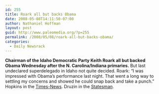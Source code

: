 ```yaml
---
id: 255
title: Roark all but backs Obama
date: 2008-05-08T14:11:50-07:00
author: Nathaniel Hoffman
layout: post
guid: http://www.paleomedia.org/?p=255
permalink: /2008/05/08/roark-all-but-backs-obama/
categories:
  - Daily Newsrack
---
```

**Chairman of the Idaho Democratic Party Keith Roark all but backed Obama Wednesday after the N. Carolina/Indiana primaries.** But last undeclared superdelegado in Idaho not quite decided. Roark: &#8220;I was impressed with Obama&#8217;s performance last night. That went a long way to settling my concerns and showed he could snap back and take a punch.&#8221; Hopkins in the [Times-News](http://www.magicvalley.com/articles/2008/05/08/news/local_state/136324.txt). Druzin in the [Statesman](http://www.idahostatesman.com/idahopolitics/story/373975.html).